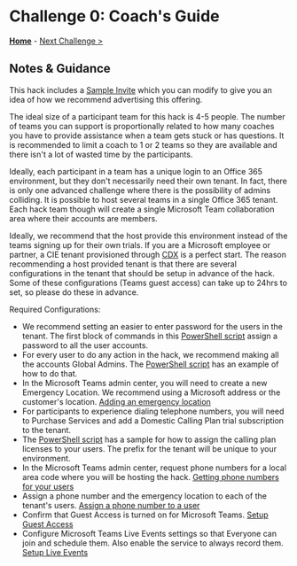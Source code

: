 # Challenge 0: Coach's Guide

**[Home](README.md)** - [Next Challenge >](./01-collaboration.md)

## Notes & Guidance
This hack includes a [Sample Invite](/Resources/SampleInvite.oft) which you can modify to give you an idea of how we recommend advertising this offering.

The ideal size of a participant team for this hack is 4-5 people. The number of teams you can support is proportionally related to how many coaches you have to provide assistance when a team gets stuck or has questions. It is recommended to limit a coach to 1 or 2 teams so they are available and there isn't a lot of wasted time by the participants.

Ideally, each participant in a team has a unique login to an Office 365 environment, but they don't necessarily need their own tenant. In fact, there is only one advanced challenge where there is the possibility of admins colliding. It is possible to host several teams in a single Office 365 tenant. Each hack team though will create a single Microsoft Team collaboration area where their accounts are members.

Ideally, we recommend that the host provide this environment instead of the teams signing up for their own trials. If you are a Microsoft employee or partner, a CIE tenant provisioned through [CDX](https://demos.microsoft.com) is a perfect start. The reason recommending a host provided tenant is that there are several configurations in the tenant that should be setup in advance of the hack. Some of these configurations (Teams guest access) can take up to 24hrs to set, so please do these in advance. 

Required Configurations:
- We recommend setting an easier to enter password for the users in the tenant. The first block of commands in this [PowerShell script](/Resources/MakeItReal.ps1) assign a password to all the user accounts.
- For every user to do any action in the hack, we recommend making all the accounts Global Admins. The [PowerShell script](/Resources/MakeItReal.ps1) has an example of how to do that.
- In the Microsoft Teams admin center, you will need to create a new Emergency Location. We recommend using a Microsoft address or the customer's location. [Adding an emergency location](https://docs.microsoft.com/en-us/MicrosoftTeams/add-change-remove-emergency-location-organization)
- For participants to experience dialing telephone numbers, you will need to Purchase Services and add a Domestic Calling Plan trial subscription to the tenant.
- The [PowerShell script](/Resources/MakeItReal.ps1) has a sample for how to assign the calling plan licenses to your users. The prefix for the tenant will be unique to your environment.
- In the Microsoft Teams admin center, request phone numbers for a local area code where you will be hosting the hack. [Getting phone numbers for your users](https://docs.microsoft.com/en-us/microsoftteams/getting-phone-numbers-for-your-users)
- Assign a phone number and the emergency location to each of the tenant's users. [Assign a phone number to a user](https://docs.microsoft.com/en-us/microsoftteams/assign-change-or-remove-a-phone-number-for-a-user)
- Confirm that Guest Access is turned on for Microsoft Teams. [Setup Guest Access](https://docs.microsoft.com/en-us/microsoftteams/set-up-guests)
- Configure Microsoft Teams Live Events settings so that Everyone can join and schedule them. Also enable the service to always record them. [Setup Live Events](https://docs.microsoft.com/en-us/microsoftteams/teams-live-events/set-up-for-teams-live-events)
